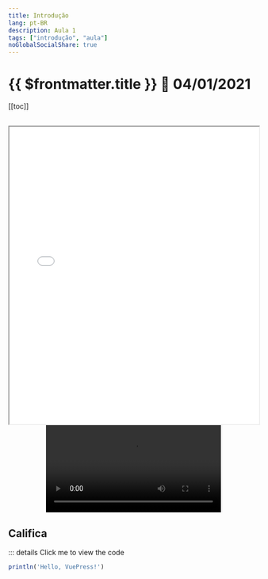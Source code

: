 ```yaml
---
title: Introdução
lang: pt-BR
description: Aula 1
tags: ["introdução", "aula"]
noGlobalSocialShare: true
---
```


# {{ $frontmatter.title }} :school: $04/01/2021$

[[toc]]

<br>

<iframe
  src="/Algebra-linear-II/pdf/tutoria.pdf"
  width="100%"
  height="600"
></iframe>

<br>

<video style="display: block; margin: 0 auto" width="70%" controls>
  <source src="/Algebra-linear-II/video/OpeningManim.mp4" type="video/mp4" />
</video>

## Califica

::: details Click me to view the code
```julia
println('Hello, VuePress!')
```
